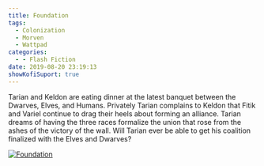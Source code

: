 ```yaml
---
title: Foundation
tags:
  - Colonization
  - Morven
  - Wattpad
categories:
  - - Flash Fiction
date: 2019-08-20 23:19:13
showKofiSuport: true
---
```


Tarian and Keldon are eating dinner at the latest banquet between the Dwarves, Elves, and Humans. Privately Tarian complains to Keldon that Fitik and Variel continue to drag their heels about forming an alliance.  Tarian dreams of having the three races formalize the union that rose from the ashes of the victory of the wall. Will Tarian ever be able to get his coalition finalized with the Elves and Dwarves?<!-- more -->

<div class="center">

[![Foundation](/images/covers/colonization.png "Foundation")](https://www.wattpad.com/765521241-colonization-foundation)

</div>